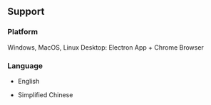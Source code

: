 ## Support

### Platform

Windows, MacOS, Linux Desktop: Electron App + Chrome Browser

### Language

- English

- Simplified Chinese
